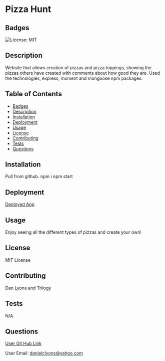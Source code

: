# Pizza Hunt  

## Badges

![License: MIT](https://img.shields.io/badge/License-MIT-yellow.svg)

## Description

Website that allows creation of pizzas and pizza toppings, showing the pizzas others have created with comments about how good they are.  Used the technologies, express, moment and mongoose npm packages.

## Table of Contents
* [Badges](#badges)
* [Description](#description)
* [Installation](#installation)
* [Deployment](#deployed)
* [Usage](#usage)
* [License](#license)
* [Contributing](#contributing)
* [Tests](#tests)
* [Questions](#questions)

## Installation

Pull from github.   npm i    npm start

## Deployment


[Deployed App](https://ancient-earth-57239.herokuapp.com/)

## Usage 

Enjoy seeing all the different types of pizzas and create your own!

## License

MIT License

## Contributing

Dan Lyons and Trilogy

## Tests

N/A

## Questions

[User Git Hub Link](https://github.com/dancl6/pizza-hunt/ )

User Email: danielclyons@yahoo.com
